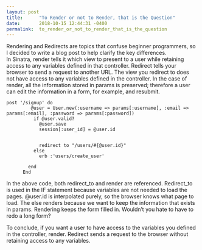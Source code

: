 ```yaml
---
layout: post
title:      "To Render or not to Render, that is the Question"
date:       2018-10-15 12:44:31 -0400
permalink:  to_render_or_not_to_render_that_is_the_question
---
```



Rendering and Redirects are topics that confuse beginner programmers, so I decided to write a blog post to help clarify the key differences.  
In Sinatra, render tells it which view to present to a user while retaining access to any variables defined in that controller. Redirect tells your browser to send a request to another URL.  The view you redirect to does not have access to any variables defined in the controller. In the case of render, all the information stored in params is preserved; therefore a user can edit the information in a form, for example, and resubmit. 

```
post '/signup' do
         @user = User.new(:username => params[:username], :email => params[:email], :password => params[:password])
          if @user.valid?
            @user.save
            session[:user_id] = @user.id
    

            redirect to "/users/#{@user.id}"
          else 
            erb :'users/create_user'
          
        end
      End
```


In the above code, both redirect_to and render are referenced. Redirect_to is used in the IF statement because variables are not needed to load the pages. @user.id is interpolated purely, so the browser knows what page to load. The else renders because we want to keep the information that exists in params. Rendering keeps the form filled in. Wouldn’t you hate to have to redo a long form? 

To conclude, if you want a user to have access to the variables you defined in the controller, render. Redirect sends a request to the browser without retaining access to any variables. 

